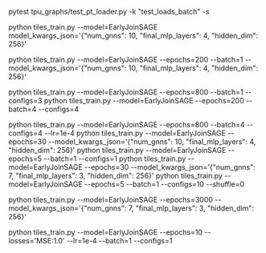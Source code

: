 pytest tpu_graphs/test_pt_loader.py -k "test_loads_batch" -s

python tiles_train.py --model=EarlyJoinSAGE model_kwargs_json='{"num_gnns": 10, "final_mlp_layers": 4, "hidden_dim": 256}'


python tiles_train.py --model=EarlyJoinSAGE --epochs=200 --batch=1 --model_kwargs_json='{"num_gnns": 10, "final_mlp_layers": 4, "hidden_dim": 256}'

python tiles_train.py --model=EarlyJoinSAGE --epochs=800 --batch=1 --configs=3
python tiles_train.py --model=EarlyJoinSAGE --epochs=200 --batch=4 --configs=4

python tiles_train.py --model=EarlyJoinSAGE --epochs=800 --batch=4 --configs=4 --lr=1e-4
python tiles_train.py --model=EarlyJoinSAGE --epochs=30 --model_kwargs_json='{"num_gnns": 10, "final_mlp_layers": 4, "hidden_dim": 256}'
python tiles_train.py --model=EarlyJoinSAGE --epochs=5 --batch=1 --configs=1
python tiles_train.py --model=EarlyJoinSAGE --epochs=30 --model_kwargs_json='{"num_gnns": 7, "final_mlp_layers": 3, "hidden_dim": 256}'
python tiles_train.py --model=EarlyJoinSAGE --epochs=5 --batch=1 --configs=10 --shuffle=0


python tiles_train.py --model=EarlyJoinSAGE --epochs=3000 --model_kwargs_json='{"num_gnns": 7, "final_mlp_layers": 3, "hidden_dim": 256}'


python tiles_train.py --model=EarlyJoinSAGE --epochs=10 --losses='MSE:1.0' --lr=1e-4 --batch=1 --configs=1
